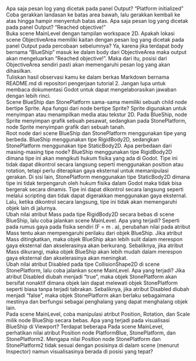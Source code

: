 Apa saja pesan log yang dicetak pada panel Output?
“Platform initialized”
<br>
Coba gerakkan landasan ke batas area bawah, lalu gerakkan kembali ke atas hingga hampir menyentuh batas atas. Apa saja pesan log yang dicetak pada panel Output?
“Reached objective!”
<br>
Buka scene MainLevel dengan tampilan workspace 2D. Apakah lokasi scene ObjectiveArea memiliki kaitan dengan pesan log yang dicetak pada panel Output pada percobaan sebelumnya?
Ya, karena jika terdapat body bernama “BlueShip” masuk ke dalam body dari ObjectiveArea maka output akan mengeluarkan “Reached objective!”. Maka dari itu, posisi dari ObjectiveArea sendiri pasti akan memengaruhi pesan log yang akan dihasilkan.
<br>
Tuliskan hasil observasi kamu ke dalam berkas Markdown bernama README.md di repositori pengerjaan tutorial 2. Jangan lupa untuk membaca dokumentasi Godot untuk dapat mengelaborasikan jawaban dengan lebih rinci.
<br>
Scene BlueShip dan StonePlatform sama-sama memiliki sebuah child node bertipe Sprite. Apa fungsi dari node bertipe Sprite?
Sprite digunakan untuk menyimpan atau menampilkan media atau tekstur 2D. Pada BlueShip, node Sprite menyimpan grafik sebuah pesawat, sedangkan pada StonePlatform, node Sprite menyimpan grafik dari sebuah tanah.
<br>
Root node dari scene BlueShip dan StonePlatform menggunakan tipe yang berbeda. BlueShip menggunakan tipe RigidBody2D, sedangkan StonePlatform menggunakan tipe StaticBody2D. Apa perbedaan dari masing-masing tipe node?
BlueShip menggunakan tipe RigidBody2D dimana tipe ini akan mengikuti hukum fisika yang ada di Godot. Tipe ini tidak dapat dikontrol secara langsung seperti menggunakan position atau rotation, tetapi perlu diterapkan gaya eksternal untuk memanipulasi gerakan. Di sisi lain, StonePlatform menggunakan tipe StaticBody2D dimana tipe ini tidak terpengaruh oleh hukum fisika dalam Godot maka tidak bisa bergerak secara dinamis. Tipe ini dapat dikontrol secara langsung seperti melalui scripting dan tidak dapat digerakkan menggunakan gaya eksternal. Lalu, ketika dikontrol secara langsung, tipe ini tidak akan memengaruhi objek lain di jalurnya.
<br>
Ubah nilai atribut Mass pada tipe RigidBody2D secara bebas di scene BlueShip, lalu coba jalankan scene MainLevel. Apa yang terjadi?
Seperti pada rumus gaya pada fisika sendiri (F = m . a), perubahan nilai pada atribut Mass tentu akan mempengaruhi perilaku dari objek BlueShip. Jika atribut Mass ditingkatkan, maka objek BlueShip akan lebih sulit dalam merespon gaya eksternal dan akselerasinya akan berkurang. Sebaliknya, jika atribut Mass dikurangi, maka objek BlueShip akan lebih mudah dalam merespon gaya eksternal dan akselerasinya akan meningkat.
<br>
Ubah nilai atribut Disabled pada tipe CollisionShape2D di scene StonePlatform, lalu coba jalankan scene MainLevel. Apa yang terjadi?
Jika atribut Disabled diubah menjadi “true”, maka objek StonePlatform akan bersifat nonaktif dimana objek lain dapat melewati objek StonePlatform seperti biasa tanpa terjadi tabrakan. Sebaliknya, jika atribut Disabled diubah menjadi “false”, maka objek StonePlatform akan berlaku sebagaimana mestinya dan berfungsi sebagai penghalang yang dapat menghalang objek lain.
<br>
Pada scene MainLevel, coba manipulasi atribut Position, Rotation, dan Scale milik node BlueShip secara bebas. Apa yang terjadi pada visualisasi BlueShip di Viewport?
Terdapat beberapa 
Pada scene MainLevel, perhatikan nilai atribut Position node PlatformBlue, StonePlatform, dan StonePlatform2. Mengapa nilai Position node StonePlatform dan StonePlatform2 tidak sesuai dengan posisinya di dalam scene (menurut Inspector) namun visualisasinya berada di posisi yang tepat?
<br>